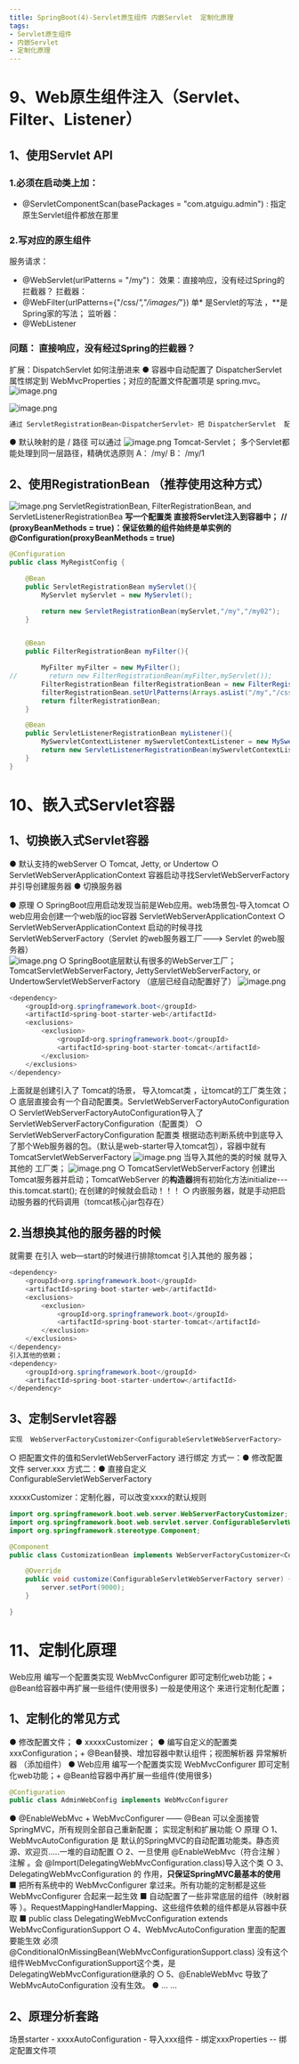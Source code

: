 ```yaml
---
title: SpringBoot(4)-Servlet原生组件 内嵌Servlet  定制化原理
tags:
- Servlet原生组件
- 内嵌Servlet
- 定制化原理
---
```


# 9、Web原生组件注入（Servlet、Filter、Listener）
## 1、使用Servlet API
### 1.必须在启动类上加：
- @ServletComponentScan(basePackages = "com.atguigu.admin") :
指定原生Servlet组件都放在那里 
### 2.写对应的原生组件
服务请求：
- @WebServlet(urlPatterns = "/my")：
效果：直接响应，没有经过Spring的拦截器？
拦截器：
- @WebFilter(urlPatterns={"/css/*","/images/*"})
单* 是Servlet的写法 ，**是Spring家的写法；
监听器：
- @WebListener

### 问题： 直接响应，没有经过Spring的拦截器？
扩展：DispatchServlet 如何注册进来
● 容器中自动配置了  DispatcherServlet  属性绑定到 WebMvcProperties；对应的配置文件配置项是 spring.mvc。
![image.png](https://cdn.jsdelivr.net/gh/Control-body/tuChuang/2022/03/image-cc0403b059854e7089e3e117a03d5ab9.png)

![image.png](https://cdn.jsdelivr.net/gh/Control-body/tuChuang/2022/03/image-86dd9afb34434ee18251edc9ad05e0d8.png)
```java
通过 ServletRegistrationBean<DispatcherServlet> 把 DispatcherServlet  配置进来。
```
● 默认映射的是 / 路径 可以通过 
![image.png](https://cdn.jsdelivr.net/gh/Control-body/tuChuang/2022/03/image-8b17cf6d79ca412ea87d5fa643182f9f.png)
Tomcat-Servlet；
多个Servlet都能处理到同一层路径，精确优选原则
A： /my/
B： /my/1

## 2、使用RegistrationBean （推荐使用这种方式）
![image.png](https://cdn.jsdelivr.net/gh/Control-body/tuChuang/2022/03/image-b6b90d69b6cb4f77a59da2a3cc839fcb.png)
ServletRegistrationBean, FilterRegistrationBean, and ServletListenerRegistrationBea
**写一个配置类 直接将Servlet注入到容器中；**
**// (proxyBeanMethods = true)：保证依赖的组件始终是单实例的
@Configuration(proxyBeanMethods = true)**
```java
@Configuration
public class MyRegistConfig {

    @Bean
    public ServletRegistrationBean myServlet(){
        MyServlet myServlet = new MyServlet();

        return new ServletRegistrationBean(myServlet,"/my","/my02");
    }


    @Bean
    public FilterRegistrationBean myFilter(){

        MyFilter myFilter = new MyFilter();
//        return new FilterRegistrationBean(myFilter,myServlet());
        FilterRegistrationBean filterRegistrationBean = new FilterRegistrationBean(myFilter);
        filterRegistrationBean.setUrlPatterns(Arrays.asList("/my","/css/*"));
        return filterRegistrationBean;
    }

    @Bean
    public ServletListenerRegistrationBean myListener(){
        MySwervletContextListener mySwervletContextListener = new MySwervletContextListener();
        return new ServletListenerRegistrationBean(mySwervletContextListener);
    }
}
```
# 10、嵌入式Servlet容器
## 1、切换嵌入式Servlet容器
● 默认支持的webServer
  ○ Tomcat, Jetty, or Undertow
  ○ ServletWebServerApplicationContext 容器启动寻找ServletWebServerFactory 并引导创建服务器
● 切换服务器


● 原理
  ○ SpringBoot应用启动发现当前是Web应用。web场景包-导入tomcat
  ○ web应用会创建一个web版的ioc容器 ServletWebServerApplicationContext 
  ○ ServletWebServerApplicationContext  启动的时候寻找 ServletWebServerFactory（Servlet 的web服务器工厂---> Servlet 的web服务器）  
![image.png](https://cdn.jsdelivr.net/gh/Control-body/tuChuang/2022/03/image-b69d4ed0592c478c9c0978da5318b7e2.png)
  ○ SpringBoot底层默认有很多的WebServer工厂；TomcatServletWebServerFactory, JettyServletWebServerFactory, or UndertowServletWebServerFactory （底层已经自动配置好了）
![image.png](https://cdn.jsdelivr.net/gh/Control-body/tuChuang/2022/03/image-7bbf8800598f40f897d4904821421f21.png)
```java
<dependency>
    <groupId>org.springframework.boot</groupId>
    <artifactId>spring-boot-starter-web</artifactId>
    <exclusions>
        <exclusion>
            <groupId>org.springframework.boot</groupId>
            <artifactId>spring-boot-starter-tomcat</artifactId>
        </exclusion>
    </exclusions>
</dependency>
```
上面就是创建引入了 Tomcat的场景， 导入tomcat类 ，让tomcat的工厂类生效；
  ○ 底层直接会有一个自动配置类。ServletWebServerFactoryAutoConfiguration
  ○ ServletWebServerFactoryAutoConfiguration导入了ServletWebServerFactoryConfiguration（配置类）
  ○ ServletWebServerFactoryConfiguration 配置类 根据动态判断系统中到底导入了那个Web服务器的包。（默认是web-starter导入tomcat包），容器中就有 TomcatServletWebServerFactory
![image.png](https://cdn.jsdelivr.net/gh/Control-body/tuChuang/2022/03/image-5ec67215e9094006904a452faee51290.png)
当导入其他的类的时候 就导入其他的 工厂类；
![image.png](https://cdn.jsdelivr.net/gh/Control-body/tuChuang/2022/03/image-ce508071a8904075bec7429453f4c431.png)
  ○ TomcatServletWebServerFactory 创建出Tomcat服务器并启动；TomcatWebServer 的**构造器**拥有初始化方法initialize---this.tomcat.start(); 在创建的时候就会启动！！！
  ○ 内嵌服务器，就是手动把启动服务器的代码调用（tomcat核心jar包存在）
## 2.当想换其他的服务器的时候
就需要 在引入 web—start的时候进行排除tomcat
引入其他的 服务器；
```java
<dependency>
    <groupId>org.springframework.boot</groupId>
    <artifactId>spring-boot-starter-web</artifactId>
    <exclusions>
        <exclusion>
            <groupId>org.springframework.boot</groupId>
            <artifactId>spring-boot-starter-tomcat</artifactId>
        </exclusion>
    </exclusions>
</dependency>
引入其他的依赖；
<dependency>
    <groupId>org.springframework.boot</groupId>
    <artifactId>spring-boot-starter-undertow</artifactId>
</dependency>
```

## 3、定制Servlet容器
```java
实现  WebServerFactoryCustomizer<ConfigurableServletWebServerFactory> 
```
  ○ 把配置文件的值和ServletWebServerFactory 进行绑定
方式一：● 修改配置文件 server.xxx
方式二：● 直接自定义 ConfigurableServletWebServerFactory 

xxxxxCustomizer：定制化器，可以改变xxxx的默认规则
```java
import org.springframework.boot.web.server.WebServerFactoryCustomizer;
import org.springframework.boot.web.servlet.server.ConfigurableServletWebServerFactory;
import org.springframework.stereotype.Component;

@Component
public class CustomizationBean implements WebServerFactoryCustomizer<ConfigurableServletWebServerFactory> {

    @Override
    public void customize(ConfigurableServletWebServerFactory server) {
        server.setPort(9000);
    }

}
```
# 11、定制化原理
Web应用 编写一个配置类实现 WebMvcConfigurer 即可定制化web功能；+ @Bean给容器中再扩展一些组件(使用很多) 一般是使用这个 来进行定制化配置；
## 1、定制化的常见方式 
● 修改配置文件；
● xxxxxCustomizer；
● 编写自定义的配置类   xxxConfiguration；+ @Bean替换、增加容器中默认组件；视图解析器  异常解析器 （添加组件） 
● Web应用 编写一个配置类实现 WebMvcConfigurer 即可定制化web功能；+ @Bean给容器中再扩展一些组件(使用很多)
```java
@Configuration
public class AdminWebConfig implements WebMvcConfigurer
```
● @EnableWebMvc + WebMvcConfigurer —— @Bean  可以全面接管SpringMVC，所有规则全部自己重新配置； 实现定制和扩展功能
  ○ 原理
  ○ 1、WebMvcAutoConfiguration 是 默认的SpringMVC的自动配置功能类。静态资源、欢迎页.....一堆的自动配置
  ○ 2、一旦使用 @EnableWebMvc（符合注解 ）注解 。会 @Import(DelegatingWebMvcConfiguration.class)导入这个类
  ○ 3、DelegatingWebMvcConfiguration 的 作用，**只保证SpringMVC最基本的使用**
    ■ 把所有系统中的 WebMvcConfigurer 拿过来。所有功能的定制都是这些 WebMvcConfigurer  合起来一起生效
    ■ 自动配置了一些非常底层的组件（映射器等 ）。RequestMappingHandlerMapping、这些组件依赖的组件都是从容器中获取
    ■ public class DelegatingWebMvcConfiguration extends WebMvcConfigurationSupport 
  ○ 4、WebMvcAutoConfiguration 里面的配置要能生效 必须  @ConditionalOnMissingBean(WebMvcConfigurationSupport.class) 没有这个组件WebMvcConfigurationSupport这个类，是DelegatingWebMvcConfiguration继承的 
  ○ 5、@EnableWebMvc  导致了 WebMvcAutoConfiguration  没有生效。
● ... ...

## 2、原理分析套路
场景starter - xxxxAutoConfiguration - 导入xxx组件 - 绑定xxxProperties -- 绑定配置文件项 
